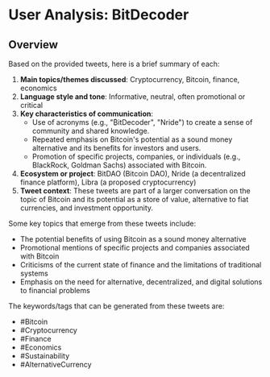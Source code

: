# User Analysis: BitDecoder

## Overview

Based on the provided tweets, here is a brief summary of each:

1. **Main topics/themes discussed**: Cryptocurrency, Bitcoin, finance, economics
2. **Language style and tone**: Informative, neutral, often promotional or critical
3. **Key characteristics of communication**:
	* Use of acronyms (e.g., "₿itDecoder", "Nride") to create a sense of community and shared knowledge.
	* Repeated emphasis on Bitcoin's potential as a sound money alternative and its benefits for investors and users.
	* Promotion of specific projects, companies, or individuals (e.g., BlackRock, Goldman Sachs) associated with Bitcoin.
4. **Ecosystem or project**: BitDAO (Bitcoin DAO), Nride (a decentralized finance platform), Libra (a proposed cryptocurrency)
5. **Tweet context**: These tweets are part of a larger conversation on the topic of Bitcoin and its potential as a store of value, alternative to fiat currencies, and investment opportunity.

Some key topics that emerge from these tweets include:

* The potential benefits of using Bitcoin as a sound money alternative
* Promotional mentions of specific projects and companies associated with Bitcoin
* Criticisms of the current state of finance and the limitations of traditional systems
* Emphasis on the need for alternative, decentralized, and digital solutions to financial problems

The keywords/tags that can be generated from these tweets are:

* #Bitcoin
* #Cryptocurrency
* #Finance
* #Economics
* #Sustainability
* #AlternativeCurrency